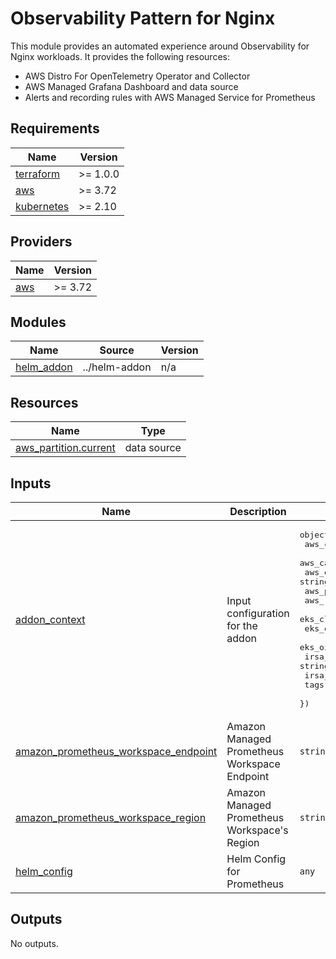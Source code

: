 # Observability Pattern for Nginx

This module provides an automated experience around Observability for Nginx workloads.
It provides the following resources:

- AWS Distro For OpenTelemetry Operator and Collector
- AWS Managed Grafana Dashboard and data source
- Alerts and recording rules with AWS Managed Service for Prometheus

<!-- BEGINNING OF PRE-COMMIT-TERRAFORM DOCS HOOK -->
## Requirements

| Name | Version |
|------|---------|
| <a name="requirement_terraform"></a> [terraform](#requirement\_terraform) | >= 1.0.0 |
| <a name="requirement_aws"></a> [aws](#requirement\_aws) | >= 3.72 |
| <a name="requirement_kubernetes"></a> [kubernetes](#requirement\_kubernetes) | >= 2.10 |

## Providers

| Name | Version |
|------|---------|
| <a name="provider_aws"></a> [aws](#provider\_aws) | >= 3.72 |

## Modules

| Name | Source | Version |
|------|--------|---------|
| <a name="module_helm_addon"></a> [helm\_addon](#module\_helm\_addon) | ../helm-addon | n/a |

## Resources

| Name | Type |
|------|------|
| [aws_partition.current](https://registry.terraform.io/providers/hashicorp/aws/latest/docs/data-sources/partition) | data source |

## Inputs

| Name | Description | Type | Default | Required |
|------|-------------|------|---------|:--------:|
| <a name="input_addon_context"></a> [addon\_context](#input\_addon\_context) | Input configuration for the addon | <pre>object({<br>    aws_caller_identity_account_id = string<br>    aws_caller_identity_arn        = string<br>    aws_eks_cluster_endpoint       = string<br>    aws_partition_id               = string<br>    aws_region_name                = string<br>    eks_cluster_id                 = string<br>    eks_oidc_issuer_url            = string<br>    eks_oidc_provider_arn          = string<br>    irsa_iam_permissions_boundary  = string<br>    irsa_iam_role_path             = string<br>    tags                           = map(string)<br>  })</pre> | n/a | yes |
| <a name="input_amazon_prometheus_workspace_endpoint"></a> [amazon\_prometheus\_workspace\_endpoint](#input\_amazon\_prometheus\_workspace\_endpoint) | Amazon Managed Prometheus Workspace Endpoint | `string` | `null` | no |
| <a name="input_amazon_prometheus_workspace_region"></a> [amazon\_prometheus\_workspace\_region](#input\_amazon\_prometheus\_workspace\_region) | Amazon Managed Prometheus Workspace's Region | `string` | `null` | no |
| <a name="input_helm_config"></a> [helm\_config](#input\_helm\_config) | Helm Config for Prometheus | `any` | `{}` | no |

## Outputs

No outputs.
<!-- END OF PRE-COMMIT-TERRAFORM DOCS HOOK -->
